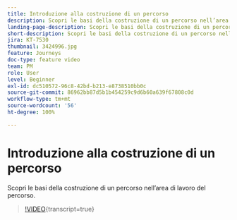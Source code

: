 ```yaml
---
title: Introduzione alla costruzione di un percorso
description: Scopri le basi della costruzione di un percorso nell’area di lavoro del percorso.
landing-page-description: Scopri le basi della costruzione di un percorso nell’area di lavoro del percorso.
short-description: Scopri le basi della costruzione di un percorso nell’area di lavoro del percorso.
jira: KT-7530
thumbnail: 3424996.jpg
feature: Journeys
doc-type: feature video
team: PM
role: User
level: Beginner
exl-id: dc510572-96c8-42bd-b213-e8738510bb0c
source-git-commit: 86962bb87d5b1b454259c9d6b60a639f67808c0d
workflow-type: tm+mt
source-wordcount: '56'
ht-degree: 100%

---
```


# Introduzione alla costruzione di un percorso

Scopri le basi della costruzione di un percorso nell’area di lavoro del percorso.

>[!VIDEO](https://video.tv.adobe.com/v/3424996?quality=12&learn=on){transcript=true}
